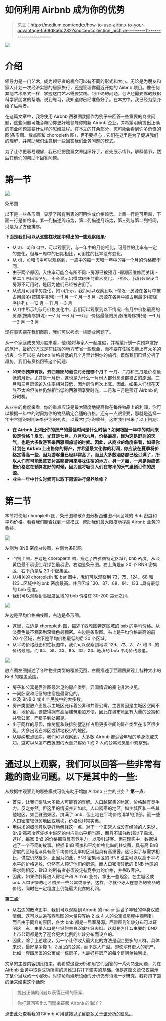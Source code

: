 # 如何利用 Airbnb 成为你的优势

> 原文：<https://medium.com/codex/how-to-use-airbnb-to-your-advantage-f568d8a6d282?source=collection_archive---------11----------------------->

![](img/6af9a1f118af12c3c96161bc122c99c8.png)

# 介绍

领导力是一门艺术，成为领导者的机会可以有不同的形式和大小。无论是为朋友和家人计划一次经济实惠的居家旅行，还是管理你最近开始的 Airbnb 项目。像任何其他艺术形式一样，掌握这门艺术需要实践、问正确的问题，也许还需要你的数据科学家朋友的帮助。说到练习，我知道你已经准备好了。在本文中，我已经为您介绍了后两者。

在这篇文章中，我将使用 Airbnb 西雅图数据作为例子来回答一些重要的商业问题，这些问题可能会帮助你更好地领导你的新 Airbnb 企业，并希望明确提出正确的商业问题需要什么样的思维过程。在本文的其余部分，您可能会看到许多奇怪的图(条形图、散点图和 choropleth 图)，但不要担心；它们在这里是为了促进我们的理解，并帮助我们注意到一些回答我们业务问题的模式。

为了让你更容易理解，我已经把整篇文章组织好了，首先展示情节，解释情节，然后在他们的帮助下回答问题。

# 第一节

![](img/b670ccfc5b24edfb6113a1a1f2f04b79.png)

条形图

以下是一些条形图，显示了所有列表的可用性或价格趋势。上面一行是可用率，下面一行是价格率。第一列描述周趋势，第二列描述月趋势，第三列与第二列相同，只是为了方便排序。

**下面是我们可以从这些柱状图中得出的一些观察结果:**

*   从 a)、b)和 c)中，可以观察到，与一年中的月份相比，可用性的比率有一定的变化，但与一周中的日期相比，可用性的比率没有变化。
*   从 d)、e)和 f)中可以观察到，一周中的每一天和一年中的每一个月的价格都不同。
*   由于两个原因，入住率可能会有所不同:
    -房源已被预订
    -房源因维修而关闭
    -第二个原因很少见，不会显示出模式的任何重大变化。
    -所以，我们会假设当房源不可用时，是因为他们已经被占用了。
*   从该月可用率的变化，如 c)所示，我们可以观察到以下情况:
    -房源在各月中被占用最多(按降序排列):
    —1 月
    —7 月
    —8 月
    -房源在各月中被占用最少(按降序排列):
    —12 月
    —11 月
    —3 月
*   从 f)中所示的该月价格变化中，我们可以观察到以下情况:
    -各月中价格最高的房源(按降序排列):
    —7 月
    —8 月
    —6 月
    -价格最低的房源(按降序排列):
    —1 月
    —2 月
    —3 月

现在事实摆在我们面前，我们可以考虑一些商业问题了。

从一个家庭成员的角度来看，他/她将与家人一起度假，并希望计划一次预算友好的旅行，最好的方式是在住宿的地方节省一些现金，而不要在住宿质量上有太多的折衷。你可以在 Airbnb 价格最低的几个月里计划你的旅行。既然我们已经分析了趋势，我们有资格回答这个问题:

*   **如果你预算有限，去西雅图的最佳月份是哪个月？**
    一月、二月和三月是价格最低的月份。尤其是一月份，这也是为什么一月份大部分房源都被占的原因。二月和三月房源的入住率相对较低，因为房价再次上涨。因此，如果人们想在天气不太冷但价格仍然相当低的西雅图享受时光，二月和三月是预订 Airbnb 的好时机。

从业主的角度来看，你的重点应该是最大限度地提高你在每件物品上的利润。你可以根据一年中的时间为你的物品确定合适的价格。还有一点很重要，那就是选择一年中合适的时间来维护你的列表，以最大化你的收益。这给我们带来了以下问题:

*   **在 Airbnb 上列出你的房产的最佳时间是什么时候？如何根据一年中的时间来设定价格？夏天，尤其是七月、八月和六月，价格最高，因为这是舒适的天气，也是大多数游客来西雅图旅游的时候。因此，从商业的角度来看，如果你计划在 Airbnb 上出售你的房产，并希望最大化你的利润，你应该在夏季将价格定得高一些，因为游客量已经非常高了，而且大多数酒店都已经订满了，所以人们有可能愿意支付高额费用来寻找住宿的地方。另一方面，一月是你应该把价格定在预算友好的时候，因为这将吸引人们在寒冷的天气里预订你的房源。**
*   **业主一年中什么时候可以取下房源进行保养维修？**

# 第二节

本节将使用 choropleth 图、条形图和散点图分析西雅图不同区域的 Bnb 密度和平均价格。看看我们能否找到一些模式，帮助我们最大限度地提高 Airbnb 业务的收益。

![](img/aec64996426cb9b04baf106122d0bc8e.png)

左侧为 BNB 密度曲线图，右侧为条形图。

*   回到上图，左边是 choropleth 图，描述了西雅图特定区域的 bnb 密度。从淡黄色最不稠密到深绿色最稠密。右边是条形图。右上角是前 20 个 BNB 密集区，右下角是后 20 个密集区。
*   从相关的 choropleth 和 bar 图中，我们可以观察到 73、75、124、68 和 123…区域中的 bnb 密度最高。并且区域 130、87、88、84、133…具有最低的 bnb 密度。
*   我们可以观察到高密度区域的 bnb 价格在 30-200 美元之间。

![](img/93cf196fd457457f51f150c10cfacc06.png)

左边是平均价格曲线图，右边是条形图。

*   这里，左边是 choropleth 图，描述了西雅图特定区域的 bnb 的平均价格。从淡黄色最不稠密到深绿色最稠密。右边是条形图。右上是平均价格最高的前 20 个区域，右下是平均价格最低的后 20 个区域。
*   从平均价格线图和柱状图中，我们可以观察到地块 129、72、2、77 和 3…的价格最高。而 84、58、35、95、33、23…地块的 bnb 平均价格最低。

![](img/0b860700e66037adc27261797d252763.png)

散点图左图描述了各种物业类型的覆盖范围，右图描述了西雅图景观上各种大小的 BnB 的覆盖范围。

*   房子和公寓是西雅图最常见的房产类型，异国情调的豪宅非常少见。
*   一间卧室和浴室的住宿是最常见的。
*   以及 BNB 2 或 4 个民族中的大多数。
*   房产类型散点图显示主城区充斥着公寓和共管公寓。主要原因是主城区空间不足，地价高。这使得拥有高层建筑更加方便，因此在城市地区有大量的公寓和共管公寓，而房子到处都是。
*   出于同样的原因，像树屋和联排别墅这样占用更多空间的房产类型在市区很少见，大多出现在郊区或耕地较少的地区。
*   从容纳散点图中，我们可以观察到，大多数 Airbnb 都迎合年轻的单身汉或夫妇。这可以从遍布西雅图的大量只容纳 1 或 2 人的公寓或房屋中观察到。

# 通过以上观察，我们可以回答一些非常有趣的商业问题。以下是其中的一些:

从数据中观察到的哪些模式可能有助于增加 Airbnb 业主的业务？ **第一点:**

*   首先，让我们清除大多数人可能有的误解。人口越密集的地区，价格越有竞争力。反之亦然。但这里的情况并非如此。人口稠密的地区，如主城区和一些其他地区，如西雅图郊区，挤满了 bnb，但土地在平均价格清单的顶部。而一些人口密度较低的地区或地块，价格也非常实惠。
*   用供求的概念可以更好地解释这一点。对于一个正常人或没有经验的人来说，BNB 高密度区域或主城区的供应量似乎相当高，而且不知何故超过了需求。这样，每家 BnB 的价格都将具有竞争力，以吸引游客。但在现实中，数据讲述了一个不同的故事。根据 BnB 密度和平均价格比率的柱状图，具有高 BnB 密度的区域组与具有高平均价格比率的区域组具有高重叠。这证实了与需求相比，供应仍然很少，正因为如此，BNB 密集地区的 BNB 业主可以以高于平均水平的价格逃脱，仍然有人预订他们的房源。而人口密度较低的 BNB 地区的需求则相反，BNB 的所有者必须设定有竞争力的价格，并争取客户。
*   因此，如果你打算进入房地产和 Airbnb 业务，拿出一些现金，在主城区或 bnb 人口密集的地区购买一些公寓或房子。这样，你就不必太在意你的物品的价格，同时在一定程度上仍能最大化你的利润。

**第二点:**

*   从右边的散点图中，我们可以观察到 Airbnb 的 major 迎合了年轻的单身汉或情侣。这可以从遍布西雅图的大量只容纳 2 或 4 人的公寓或房屋中观察到。而且由于同样的原因，各大 bnb 都是一居室房源。西雅图的年龄分布可以证明这一点，主要人口是年轻的单身汉或年轻夫妇。这就是为什么主要的 BNB 上市公司都是为了迎合更大比例的年龄分布而设立的。
*   因此，除了上述建议，另一个让你收入最大化的方法是迎合更多的人群。具体来说，最好是多套 1、2 居室的公寓，而不是大户型。即使你有更大的房产，比如一套四居室的公寓或一栋房子，也最好将房产的每个房间单独列出。

文章的主要内容到此结束。我希望这些分析和用它们回答的一系列商业问题，为在 Airbnb 业务中取得成功所需的思维过程打下坚实的基础。但是这篇文章仅仅揭示了整个游戏的一小部分。对评论和娱乐设施的分析仍有待进一步研究。我将用下面的话来结束这个话题:

> 提出正确的问题以获得正确的答案。
> 
> 你打算回答什么问题来征服 Airbnb 的海洋？

点击此处查看我的 Github 可用链接[以了解更多关于该分析的信息。](https://github.com/rohit18115/Airbnb_Seattle)